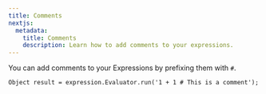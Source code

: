 ```yaml
---
title: Comments
nextjs:
  metadata:
    title: Comments
    description: Learn how to add comments to your expressions.
---
```


You can add comments to your Expressions by prefixing them with `#`.

```apex
Object result = expression.Evaluator.run('1 + 1 # This is a comment');
```
